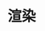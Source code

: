 ---
layout: posts_by_category
categories: rendering
title: 渲染
permalink: /category/graphics/rendering
---